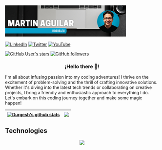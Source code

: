 <img
  src="/Images/bannerperfil.png"
  alt="image"
  title="Banner"
  style="display: inline-block; margin: 0 auto; max-width: 396px">

  
  [![LinkedIn](https://img.shields.io/badge/LinkedIn-MartinAguilar-0077B5?style=for-the-badge&logo=linkedin&logoColor=white&labelColor=101010)](https://www.linkedin.com/in/martin-joaquin-aguilar-muñoz)
  [![Twitter](https://img.shields.io/badge/Twitter-@Horurasu-1DA1F2?style=for-the-badge&logo=twitter&logoColor=white&labelColor=101010)](https://twitter.com/MartinJAguilarM)
  [![YouTube](https://img.shields.io/badge/YouTube-Horurasu-FF0000?style=for-the-badge&logo=youtube&logoColor=white&labelColor=101010)](https://youtube.com/@Horurasu)

[<img alt="GitHub User's stars" src="https://img.shields.io/github/stars/Horurasu?affiliations=OWNER%2CCOLLABORATOR%2CORGANIZATION_MEMBER&label=Total%20user%20stars%20in%20all%20repo&logoColor=red&style=social">](https://github.com/Horurasu?tab=repositories&q=&type=&language=&sort=stargazers)
[<img alt="GitHub followers" src="https://img.shields.io/github/followers/Horurasu?&logoColor=red&style=social">](https://github.com/Horurasu?tab=followers)

<p align="center" width="300">
   <h3 align="center">¡Hello there 👋!</h3>
</p>


I'm all about infusing passion into my coding adventures! I thrive on the excitement of problem-solving and the thrill of crafting innovative solutions. Whether it's diving into the latest tech trends or collaborating on creative projects, I bring a friendly and enthusiastic approach to everything I do. Let's embark on this coding journey together and make some magic happen!

| <a href="https://github.com/horurasu/github-readme-stats"><img align="center" src="https://github-readme-stats.vercel.app/api?username=horurasu&show_icons=true&include_all_commits=true&theme=vision-friendly-dark&hide_border=true&hide=issues,prs&rank_icon=github" alt="Durgesh's github stats" /></a> | <a href="https://github.com/horurasu/github-readme-stats"><img align="center" src="https://github-readme-stats.vercel.app/api/top-langs/?username=horurasu&layout=compact&theme=vision-friendly-dark&hide_border=true" /></a> |
| ------------- | ------------- |

## Technologies

<p align="center">
  <a href="https://skillicons.dev">
    <img src="https://skillicons.dev/icons?i=arduino,bash,bootstrap,c,cs,cpp,css,nodejs,postman,powershell,py,raspberrypi,ubuntu,angular,unity,vim,vscode,figma,git,github,githubactions,html,js,linux&perline=12"/>
  </a>
</p>
  



